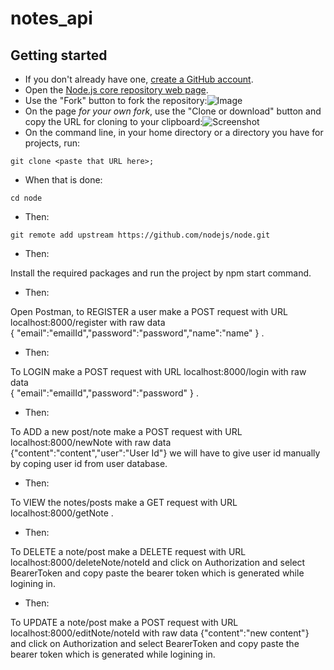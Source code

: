 # notes_api

## Getting started

- If you don't already have one, [create a GitHub account](https://github.com/join).
- Open the [Node.js core repository web page](https://github.com/nodejs/node).
- Use the "Fork" button to fork the repository:![Image](http://nodetodo.org/getting-started/zfork.png)
- On the page _for your own fork_, use the "Clone or download" button and copy the URL for cloning to your clipboard:![Screenshot](http://nodetodo.org/getting-started/zclone.png)
- On the command line, in your home directory or a directory you have for projects, run:

```console
git clone <paste that URL here>;
```

- When that is done:

```console
cd node
```

- Then:

```console
git remote add upstream https://github.com/nodejs/node.git
```

- Then:

Install the required packages and run the project by npm start command.

- Then:

Open Postman, to REGISTER a user make a POST request with URL localhost:8000/register with raw data   
{ "email":"emailId","password":"password","name":"name" } .

- Then:

To LOGIN make a POST request with URL localhost:8000/login with raw data                                             
{ "email":"emailId","password":"password" } .

- Then:

To ADD a new post/note make a POST request with URL localhost:8000/newNote with raw data                                   
{"content":"content","user":"User Id"} we will have to give user id manually by coping user id from user database.

- Then:

To VIEW the notes/posts make a GET request with URL localhost:8000/getNote  .

- Then:

To DELETE a note/post make a DELETE request with URL localhost:8000/deleteNote/noteId and click on Authorization and select BearerToken and copy paste the bearer token which is generated while logining in.

- Then:

To UPDATE a note/post make a POST request with URL localhost:8000/editNote/noteId with raw data {"content":"new content"} and click on Authorization and select BearerToken and copy paste the bearer token which is generated while logining in.
